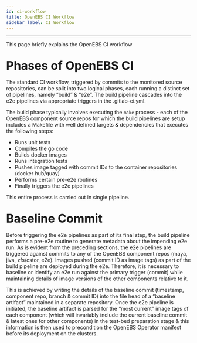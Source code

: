 ```yaml
---
id: ci-workflow 
title: OpenEBS CI Workflow 
sidebar_label: CI Workflow 
---
```

------

This page briefly explains the OpenEBS CI workflow  

## <font size="6">Phases of OpenEBS CI</font>

The standard CI workflow, triggered by commits to the monitored source repositories, 
can be split into two logical phases, each running a distinct set of pipelines, namely 
“build” & “e2e”. The build pipeline cascades into the e2e pipelines via appropriate 
triggers in the .gitlab-ci.yml. 

The build phase typically involves executing the `make` process - each of the OpenEBS 
component source repos for which the build pipelines are setup includes a Makefile with 
well defined targets & dependencies that executes the following steps:

- Runs unit tests 
- Compiles the go code 
- Builds docker images 
- Runs integration tests 
- Pushes image tagged with commit IDs to the container repositories (docker hub/quay)
- Performs certain pre-e2e routines 
- Finally triggers the e2e pipelines  

This entire process is carried out in single pipeline. 

## <font size="6">Baseline Commit</font>

Before triggering the e2e pipelines as part of its final step, the build pipeline performs 
a pre-e2e routine to generate metadata about the impending e2e run. As is evident from the 
preceding sections, the e2e pipelines are triggered against commits to any of the OpenEBS 
component repos (maya, jiva, zfs/cstor, e2e). Images pushed (commit ID as image tags) as 
part of the build pipeline are deployed during the e2e. Therefore, it is necessary to baseline 
or identify an e2e run against the primary trigger (commit) while maintaining details of 
image versions of the other components relative to it. 

This is achieved by writing the details of the baseline commit 
(timestamp, component repo, branch & commit ID) into the file head of a “baseline artifact” 
maintained in a separate repository. Once the e2e pipeline is initiated, the baseline 
artifact is parsed for the “most current” image tags of each component (which will invariably 
include the current baseline commit & latest ones for other components) in the test-bed 
preparation stage & this information is then used to precondition the OpenEBS Operator manifest 
before its deployment on the clusters.

<!-- Hotjar Tracking Code for https://docs.openebs.io -->

<script>
    (function(h,o,t,j,a,r){
        h.hj=h.hj||function(){(h.hj.q=h.hj.q||[]).push(arguments)};
        h._hjSettings={hjid:1239116,hjsv:6};
        a=o.getElementsByTagName('head')[0];
        r=o.createElement('script');r.async=1;
        r.src=t+h._hjSettings.hjid+j+h._hjSettings.hjsv;
        a.appendChild(r);
    })(window,document,'https://static.hotjar.com/c/hotjar-','.js?sv=');
</script>


<!-- Global site tag (gtag.js) - Google Analytics -->

<script async src="https://www.googletagmanager.com/gtag/js?id=UA-92076314-12"></script>
<script>
  window.dataLayer = window.dataLayer || [];
  function gtag(){dataLayer.push(arguments);}
  gtag('js', new Date());

  gtag('config', 'UA-92076314-12');
</script>
